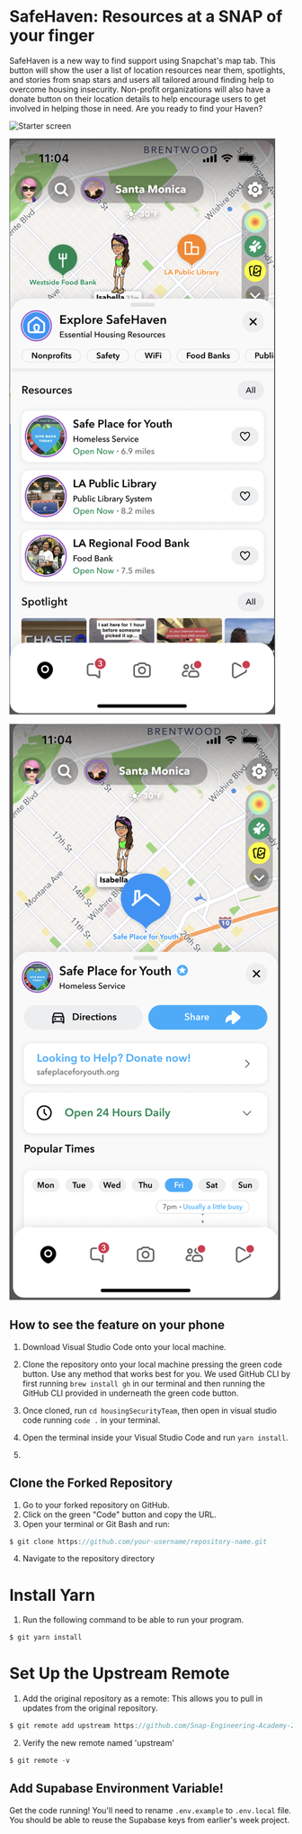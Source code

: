 # SafeHaven: Resources at a SNAP of your finger

SafeHaven is a new way to find support using Snapchat's map tab. This button will show the user a list of location resources near them, spotlights, and stories from snap stars and users all tailored around finding help to overcome housing insecurity. Non-profit organizations will also have a donate button on their location details to help encourage users to get involved in helping those in need. Are you ready to find your Haven?

![Starter screen](assets/Starter%Screen.png)

![Explore SafeHaven](assets/Explore%20SafeHaven.png)

![Location Details](assets/Location%20Details.png)

## How to see the feature on your phone

1. Download Visual Studio Code onto your local machine.

2. Clone the repository onto your local machine pressing the green code button. Use any method that works best for you. We used GitHub CLI by first running `brew install gh` in our terminal and then running the GitHub CLI provided in underneath the green code button. 

3. Once cloned, run `cd housingSecurityTeam`, then open in visual studio code running `code .` in your terminal.

4. Open the terminal inside your Visual Studio Code and run `yarn install`.

5. 

## Clone the Forked Repository
1. Go to your forked repository on GitHub.
2. Click on the green "Code" button and copy the URL.
3. Open your terminal or Git Bash and run: 
```js
$ git clone https://github.com/your-username/repository-name.git

```
4. Navigate to the repository directory

# Install Yarn
1. Run the following command to be able to run your program.
```js
$ git yarn install
```

# Set Up the Upstream Remote
1. Add the original repository as a remote: This allows you to pull in updates from the original repository.
```js
$ git remote add upstream https://github.com/Snap-Engineering-Academy-2024/SnapChatStarter.git
```
2. Verify the new remote named 'upstream'

```js
$ git remote -v
```
##  Add Supabase Environment Variable!

Get the code running! You'll need to rename `.env.example` to `.env.local` file. You should be able to reuse the Supabase keys from earlier's week project.